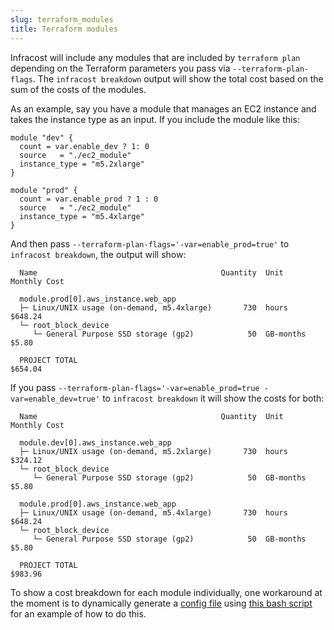 ```yaml
---
slug: terraform_modules
title: Terraform modules
---
```


Infracost will include any modules that are included by `terraform plan` depending on the Terraform parameters you pass via `--terraform-plan-flags`. The `infracost breakdown` output will show the total cost based on the sum of the costs of the modules.

As an example, say you have a module that manages an EC2 instance and takes the instance type as an input. If you include the module like this:

```hcl
module "dev" {
  count = var.enable_dev ? 1: 0
  source   = "./ec2_module"
  instance_type = "m5.2xlarge"
}

module "prod" {
  count = var.enable_prod ? 1 : 0
  source   = "./ec2_module"
  instance_type = "m5.4xlarge"
}
```

And then pass `--terraform-plan-flags='-var=enable_prod=true'` to `infracost breakdown`, the output will show:

```
  Name                                         Quantity  Unit                 Monthly Cost

  module.prod[0].aws_instance.web_app
  ├─ Linux/UNIX usage (on-demand, m5.4xlarge)       730  hours                     $648.24
  └─ root_block_device
     └─ General Purpose SSD storage (gp2)            50  GB-months                   $5.80

  PROJECT TOTAL                                                                    $654.04
```

If you pass `--terraform-plan-flags='-var=enable_prod=true -var=enable_dev=true'` to `infracost breakdown` it will show the costs for both:

```
  Name                                         Quantity  Unit                 Monthly Cost

  module.dev[0].aws_instance.web_app
  ├─ Linux/UNIX usage (on-demand, m5.2xlarge)       730  hours                     $324.12
  └─ root_block_device
     └─ General Purpose SSD storage (gp2)            50  GB-months                   $5.80

  module.prod[0].aws_instance.web_app
  ├─ Linux/UNIX usage (on-demand, m5.4xlarge)       730  hours                     $648.24
  └─ root_block_device
     └─ General Purpose SSD storage (gp2)            50  GB-months                   $5.80

  PROJECT TOTAL                                                                    $983.96
```

To show a cost breakdown for each module individually, one workaround at the moment is to dynamically generate a [config file](/docs/features/config-file) using [this bash script](/docs/troubleshooting/#multi-projects) for an example of how to do this.
